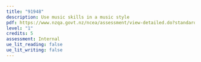 ```yaml
---
title: "91948"
description: Use music skills in a music style
pdf: https://www.nzqa.govt.nz/ncea/assessment/view-detailed.do?standardNumber=91948
level: "1"
credits: 5
assessment: Internal
ue_lit_reading: false
ue_lit_writing: false
---
```

